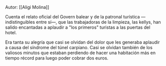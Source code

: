 Autor: [[Aligi Molina]]

Cuenta el relato oficial del Govern balear y de la patronal turística —indistinguibles entre sí—, que las trabajadoras de la limpieza, las kellys, han salido encantadas a aplaudir a "los primeros" turistas a las puertas del hotel.

Era tanta su alegría que casi se olvidan del dolor que les generaba aplaudir a causa del síndrome del túnel carpiano. Casi se olvidan también de los valiosos minutos que estaban perdiendo de hacer una habitación más en tiempo récord para luego poder cobrar dos euros.